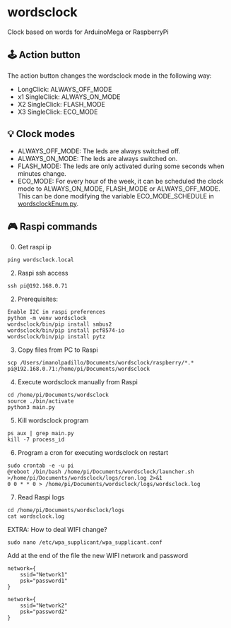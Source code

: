 # wordsclock
Clock based on words for ArduinoMega or RaspberryPi

## 🕹 Action button

The action button changes the wordsclock mode in the following way:
  - LongClick:      ALWAYS_OFF_MODE
  - x1 SingleClick: ALWAYS_ON_MODE
  - X2 SingleClick: FLASH_MODE
  - X3 SingleClick: ECO_MODE

## 💡 Clock modes

  - ALWAYS_OFF_MODE: The leds are always switched off.
  - ALWAYS_ON_MODE:  The leds are always switched on.
  - FLASH_MODE:      The leds are only activated during some seconds when minutes change.
  - ECO_MODE:        For every hour of the week, it can be scheduled the clock mode to ALWAYS_ON_MODE, FLASH_MODE or ALWAYS_OFF_MODE. This can be done modifying the variable ECO_MODE_SCHEDULE in [wordsclockEnum.py](wordsclockEnum.py).


## 🎮 Raspi commands

 0. Get raspi ip
```
ping wordsclock.local
```

 2.  Raspi ssh access
```
ssh pi@192.168.0.71
```

 2. Prerequisites:
```
Enable I2C in raspi preferences
python -m venv wordsclock
wordsclock/bin/pip install smbus2
wordsclock/bin/pip install pcf8574-io
wordsclock/bin/pip install pytz
```

 3. Copy files from PC to Raspi
```
scp /Users/imanolpadillo/Documents/wordsclock/raspberry/*.* pi@192.168.0.71:/home/pi/Documents/wordsclock
````

 4. Execute wordsclock manually from Raspi
```
cd /home/pi/Documents/wordsclock
source ./bin/activate
python3 main.py
```

 5. Kill wordsclock program
```
ps aux | grep main.py
kill -7 process_id
```

 6. Program a cron for executing wordsclock on restart
```
sudo crontab -e -u pi
@reboot /bin/bash /home/pi/Documents/wordsclock/launcher.sh >/home/pi/Documents/wordsclock/logs/cron.log 2>&1
0 0 * * 0 > /home/pi/Documents/wordsclock/logs/wordsclock.log
```

 7. Read Raspi logs
```
cd /home/pi/Documents/wordsclock/logs
cat wordsclock.log
```

EXTRA: How to deal WIFI change?
```
sudo nano /etc/wpa_supplicant/wpa_supplicant.conf
```
Add at the end of the file the new WIFI network and password
```
network={
    ssid="Network1"
    psk="password1"
}

network={
    ssid="Network2"
    psk="password2"
}
```
